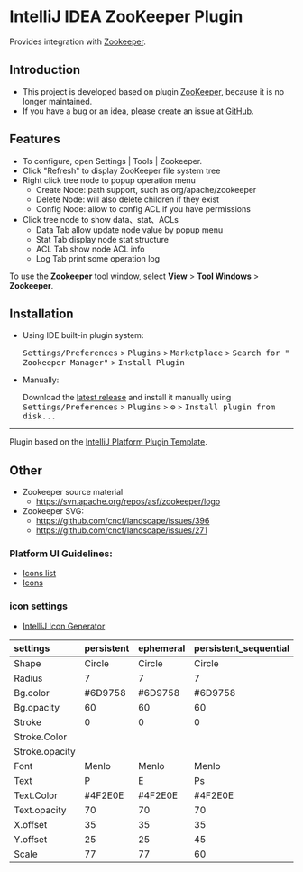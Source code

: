 IntelliJ IDEA ZooKeeper Plugin
=======================================

<!-- Plugin description -->

Provides integration with [Zookeeper](https://zookeeper.apache.org).

## Introduction

- This project is developed based on plugin [ZooKeeper](https://github.com/linux-china/zookeeper-intellij), because it
  is no longer maintained.
- If you have a bug or an idea, please create an issue
  at [GitHub](https://github.com/fobgochod/zookeeper-manager/issues).

## Features

* To configure, open Settings | Tools | Zookeeper.
* Click "Refresh" to display ZooKeeper file system tree
* Right click tree node to popup operation menu
    * Create Node: path support, such as org/apache/zookeeper
    * Delete Node: will also delete children if they exist
    * Config Node: allow to config ACL if you have permissions
* Click tree node to show data、stat、ACLs
    * Data Tab allow update node value by popup menu
    * Stat Tab display node stat structure
    * ACL Tab show node ACL info
    * Log Tab print some operation log

To use the **Zookeeper** tool window, select **View** > **Tool Windows** > **Zookeeper**.

<!-- Plugin description end -->

## Installation

- Using IDE built-in plugin system:

  <kbd>Settings/Preferences</kbd> > <kbd>Plugins</kbd> > <kbd>Marketplace</kbd> > <kbd>Search for "
  Zookeeper Manager"</kbd> >
  <kbd>Install Plugin</kbd>

- Manually:

  Download the [latest release](https://github.com/fobgochod/zookeeper-manager/releases/latest) and install it manually
  using
  <kbd>Settings/Preferences</kbd> > <kbd>Plugins</kbd> > <kbd>⚙️</kbd> > <kbd>Install plugin from disk...</kbd>

---
Plugin based on the [IntelliJ Platform Plugin Template][template].

[template]: https://github.com/JetBrains/intellij-platform-plugin-template

## Other

- Zookeeper source material
    - https://svn.apache.org/repos/asf/zookeeper/logo
- Zookeeper SVG:
    - https://github.com/cncf/landscape/issues/396
    - https://github.com/cncf/landscape/issues/271

### Platform UI Guidelines:

- [Icons list](https://jetbrains.design/intellij/resources/icons_list)
- [Icons](https://jetbrains.design/intellij/principles/icons)

### icon settings

- [IntelliJ Icon Generator](https://bjansen.github.io/intellij-icon-generator)

| settings       | persistent | ephemeral | persistent_sequential | ephemeral_sequential | container | persistent_with_ttl | persistent_sequential_with_ttl |
|:---------------|------------|-----------|-----------------------|----------------------|-----------|---------------------|--------------------------------|
| Shape          | Circle     | Circle    | Circle                | Circle               | Circle    | Circle              | Circle                         |
| Radius         | 7          | 7         | 7                     | 7                    | 7         | 7                   | 7                              |
| Bg.color       | #6D9758    | #6D9758   | #6D9758               | #6D9758              | #6D9758   | #6D9758             | #6D9758                        |
| Bg.opacity     | 60         | 60        | 60                    | 60                   | 60        | 60                  | 60                             |
| Stroke         | 0          | 0         | 0                     | 0                    | 0         | 0                   | 0                              |
| Stroke.Color   |            |           |                       |                      |           |                     |                                |
| Stroke.opacity |            |           |                       |                      |           |                     |                                |
| Font           | Menlo      | Menlo     | Menlo                 | Menlo                | Menlo     | Menlo               | Menlo                          |
| Text           | P          | E         | Ps                    | Es                   | C         | T                   | Ts                             |
| Text.Color     | #4F2E0E    | #4F2E0E   | #4F2E0E               | #4F2E0E              | #4F2E0E   | #4F2E0E             | #4F2E0E                        |
| Text.opacity   | 70         | 70        | 70                    | 70                   | 70        | 70                  | 70                             |
| X.offset       | 35         | 35        | 35                    | 35                   | 35        | 35                  | 35                             |
| Y.offset       | 25         | 25        | 45                    | 45                   | 25        | 25                  | 45                             |
| Scale          | 77         | 77        | 60                    | 60                   | 77        | 77                  | 60                             |


